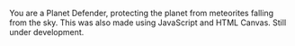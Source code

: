 You are a Planet Defender, protecting the planet from meteorites falling from the sky. This was also made using JavaScript and HTML Canvas. Still under development.

